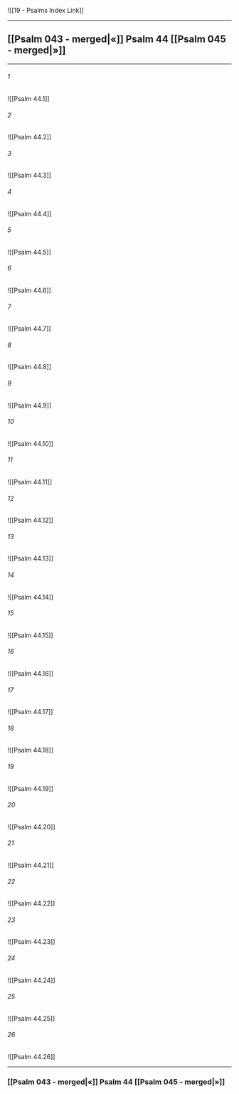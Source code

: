 ![[19 - Psalms Index Link]]

---
##  [[Psalm 043 - merged|«]] Psalm 44 [[Psalm 045 - merged|»]]

---

###### 1
![[Psalm 44.1]] 

###### 2
![[Psalm 44.2]] 

###### 3
![[Psalm 44.3]] 

###### 4
![[Psalm 44.4]]

###### 5 
![[Psalm 44.5]] 

###### 6
![[Psalm 44.6]] 

###### 7
![[Psalm 44.7]] 

###### 8
![[Psalm 44.8]] 

###### 9
![[Psalm 44.9]] 

###### 10
![[Psalm 44.10]] 

###### 11
![[Psalm 44.11]] 

###### 12
![[Psalm 44.12]]

###### 13
![[Psalm 44.13]] 

###### 14
![[Psalm 44.14]] 

###### 15
![[Psalm 44.15]]

###### 16
![[Psalm 44.16]] 

###### 17
![[Psalm 44.17]]

###### 18
![[Psalm 44.18]] 

###### 19
![[Psalm 44.19]] 

###### 20
![[Psalm 44.20]]

###### 21
![[Psalm 44.21]] 

###### 22
![[Psalm 44.22]] 

###### 23
![[Psalm 44.23]]

###### 24
![[Psalm 44.24]] 

###### 25
![[Psalm 44.25]]

###### 26
![[Psalm 44.26]] 


---
###  [[Psalm 043 - merged|«]] Psalm 44 [[Psalm 045 - merged|»]]